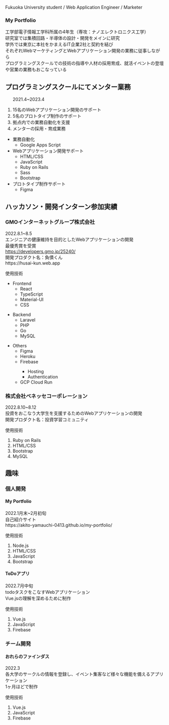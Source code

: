  Fukuoka University student / Web Application Engineer / Marketer
 
 ### My Portfolio
 

  工学部電子情報工学科所属の4年生（専攻：ナノエレクトロニクス工学）<br>
  研究室では集積回路・半導体の設計・開発をメインに研究<br>
  学外では東京に本社をかまえるIT企業2社と契約を結び<br>
  それぞれWebマーケティングとWebアプリケーション開発の業務に従事しながら<br>
  プログラミングスクールでの技術の指導や人材の採用育成、就活イベントの登壇や営業の業務もおこなっている


<h2>プログラミングスクールにてメンター業務</h2>
<ol>
  <p>2021.4~2023.4</p>
  <li>15名のWebアプリケーション開発のサポート</li>
  <li>5名のプロトタイプ制作のサポート</li>
  <li>拠点内での業務自動化を支援</li>
  <li>メンターの採用・育成業務</li>
</ol>

<ul>
  <li>
    業務自動化
    <ul>
      <li>Google Apps Script</li>
    </ul>
  </li>
  <li>
    Webアプリケーション開発サポート
    <ul>
      <li>HTML/CSS</li>
      <li>JavaScript</li>
      <li>Ruby on Rails</li>
      <li>Sass</li>
      <li>Bootstrap</li>
    </ul>
  </li>
  <li>
    プロトタイプ制作サポート
    <ul>
      <li>Figma</li>
    </ul>
  </li>
</ul>

<h2>ハッカソン・開発インターン参加実績</h2>
<h3>GMOインターネットグループ株式会社</h3>

<p>
  2022.8.1~8.5<br />
  エンジニアの健康維持を目的としたWebアプリケーションの開発<br />
  最優秀賞を受賞<br />
  <a href= "https://developers.gmo.jp/25240/" target="_blank" >https://developers.gmo.jp/25240/</a><br/>
  開発プロダクト名：負債くん<br />
  <a>https://husai-kun.web.app</a><br />
</p>

<p>使用技術</p>
<ul>
  <li>
    Frontend
    <ul>
      <li>React</li>
      <li>TypeScript</li>
      <li>Material-UI</li>
      <li>CSS</li>
    </ul>
  </li>
</ul>

<ul>
  <li>
    Backend
    <ul>
      <li>Laravel</li>
      <li>PHP</li>
      <li>Go</li>
      <li>MySQL</li>
    </ul>
  </li>
</ul>

<ul>
  <li>
    Others
    <ul>
      <li>Figma</li>
      <li>Heroku</li>
      <li>Firebase</li>
      <ul>
        <li>Hosting</li>
        <li>Authentication</li>
      </ul>
      <li>GCP Cloud Run</li>
    </ul>
  </li>
</ul>

<h3>株式会社ベネッセコーポレーション</h3>
<p>
  2022.8.10~8.12<br />
  投資をおこなう大学生を支援するためのWebアプリケーションの開発<br />
  開発プロダクト名：投資学習コミュニティ
</p>

<p>使用技術</p>
<ol>
  <li>Ruby on Rails</li>
  <li>HTML/CSS</li>
  <li>Bootstrap</li>
  <li>MySQL</li>
</ol>

<h2>趣味</h2>
<h3>個人開発</h3>

<h4>My Portfolio</h4>
<p>
  2022.1月末~2月初旬<br />
  自己紹介サイト<br />
  <a>https://akito-yamauchi-0413.github.io/my-portfolio/</a><br />
</p>

<p>使用技術</p>
<ol>
  <li>Node.js</li>
  <li>HTML/CSS</li>
  <li>JavaScript</li>
  <li>Bootstrap</li>
</ol>

<h4>ToDoアプリ</h4>
<p>
  2022.7月中旬<br />
  todoタスクをこなすWebアプリケーション<br />
  Vue.jsの理解を深めるために制作
</p>

<p>使用技術</p>
<ol>
  <li>Vue.js</li>
  <li>JavaScript</li>
  <li>Firebase</li>
</ol>

<h3>チーム開発</h3>
<h4>おれらのファインダス</h4>
<p>
  2022.3<br />
  各大学のサークルの情報を登録し、イベント集客など様々な機能を備えるアプリケーション<br />
  1ヶ月ほどで制作
</p>

<p>使用技術</p>
<ol>
  <li>Vue.js</li>
  <li>JavaScript</li>
  <li>Firebase</li>
</ol>
